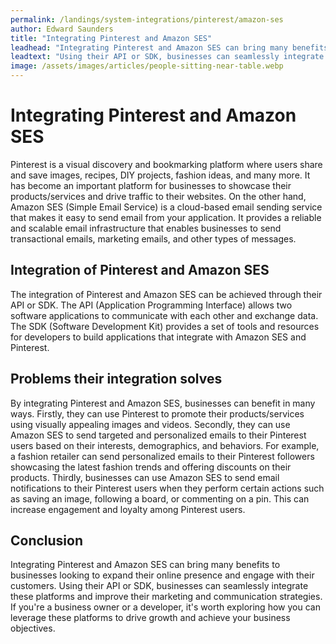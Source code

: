 ```yaml
---
permalink: /landings/system-integrations/pinterest/amazon-ses
author: Edward Saunders
title: "Integrating Pinterest and Amazon SES"
leadhead: "Integrating Pinterest and Amazon SES can bring many benefits to businesses looking to expand their online presence and engage with their customers"
leadtext: "Using their API or SDK, businesses can seamlessly integrate these platforms and improve their marketing and communication strategies. If you're a business owner or a developer, it's worth exploring how you can leverage these platforms to drive growth and achieve your business objectives."
image: /assets/images/articles/people-sitting-near-table.webp
---
```

<div class="arttext">    <h1>Integrating Pinterest and Amazon SES</h1>
    <p>Pinterest is a visual discovery and bookmarking platform where users share and save images, recipes, DIY projects, fashion ideas, and many more. It has become an important platform for businesses to showcase their products/services and drive traffic to their websites. On the other hand, Amazon SES (Simple Email Service) is a cloud-based email sending service that makes it easy to send email from your application. It provides a reliable and scalable email infrastructure that enables businesses to send transactional emails, marketing emails, and other types of messages.</p>
    <h2>Integration of Pinterest and Amazon SES</h2>
    <p>The integration of Pinterest and Amazon SES can be achieved through their API or SDK. The API (Application Programming Interface) allows two software applications to communicate with each other and exchange data. The SDK (Software Development Kit) provides a set of tools and resources for developers to build applications that integrate with Amazon SES and Pinterest.</p>
    <h2>Problems their integration solves</h2>
    <p>By integrating Pinterest and Amazon SES, businesses can benefit in many ways. Firstly, they can use Pinterest to promote their products/services using visually appealing images and videos. Secondly, they can use Amazon SES to send targeted and personalized emails to their Pinterest users based on their interests, demographics, and behaviors. For example, a fashion retailer can send personalized emails to their Pinterest followers showcasing the latest fashion trends and offering discounts on their products. Thirdly, businesses can use Amazon SES to send email notifications to their Pinterest users when they perform certain actions such as saving an image, following a board, or commenting on a pin. This can increase engagement and loyalty among Pinterest users.</p>
    <h2>Conclusion</h2>
    <p>Integrating Pinterest and Amazon SES can bring many benefits to businesses looking to expand their online presence and engage with their customers. Using their API or SDK, businesses can seamlessly integrate these platforms and improve their marketing and communication strategies. If you're a business owner or a developer, it's worth exploring how you can leverage these platforms to drive growth and achieve your business objectives.</p>
</div>